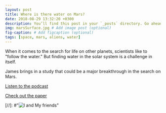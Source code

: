```yaml
---
layout: post
title: Where is there water on Mars?
date: 2018-08-29 13:32:20 +0300
description: You’ll find this post in your `_posts` directory. Go ahead and edit it and re-build the site to see your changes. # Add post description (optional)
img: marsSurface.jpg # Add image post (optional)
fig-caption: # Add figcaption (optional)
tags: [space, mars, aliens, water]
---
```

When it comes to the search for life on other planets, scientists like to "follow the water." But finding water in the solar system is a challenge in itself. 

James brings in a study that could be a major breakthrough in the search on Mars.

[Listen to the podcast](https://pinecast.com/listen/47b5cd2a-6b8e-4344-82ba-247ff846e849.mp3?source=rss&ext=asset.mp3)


[Check out the paper](http://science.sciencemag.org/content/361/6401/490)

[//]: #"![I and My friends]({{site.baseurl}}/assets/img/marsRadar.jpg)"
